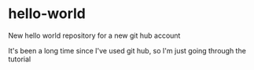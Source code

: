 # hello-world
New hello world repository for a new git hub account 

It's been a long time since I've used git hub, so I'm just going through the tutorial
